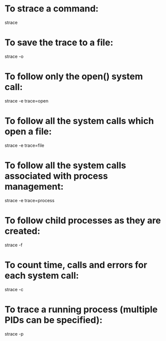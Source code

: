# To strace a command:

strace <command>

# To save the trace to a file:

strace -o <outfile> <command>

# To follow only the open() system call:

strace -e trace=open <command>

# To follow all the system calls which open a file:

strace -e trace=file <command>

# To follow all the system calls associated with process management:

strace -e trace=process <command>

# To follow child processes as they are created:

strace -f <command>

# To count time, calls and errors for each system call:

strace -c <command>

# To trace a running process (multiple PIDs can be specified):

strace -p <pid>
